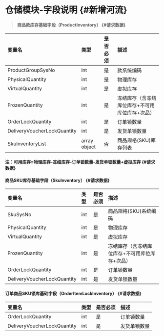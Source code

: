 # 仓储模块-字段说明 {#新增河流}

> #### 商品款库存基础字段（ProductInventory） {#请求数据}

| 变量名 | 类型 | 是否必须 | 描述 |
| :--- | :--- | :--- | :--- |
| ProductGroupSysNo | int | 是 | 款系统编码 |
| PhysicalQuantity | int | 是 | 物理库存 |
| VirtualQuantity | int | 是 | 虚拟库存 |
| FrozenQuantity | int | 是 | 冻结库存（含冻结库位库存+不可用库位库存+次品） |
| OrderLockQuantity | int | 是 | 订单锁数量 |
| DeliveryVoucherLockQuantity | int | 是 | 发货单锁数量 |
| SkuInventoryList | array object | 否 | 商品规格\(SKU\)库存列表 |

#### 注：可用库存=物理库存-冻结库存-订单锁数量-发货单锁数量+虚拟库存 {#请求数据}

#### 商品SKU库存基础字段（SkuInventory） {#请求数据}

| 变量名 | 类型 | 是否必须 | 描述 |
| :--- | :--- | :--- | :--- |
| SkuSysNo | int | 是 | 商品规格\(SKU\)系统编码 |
| PhysicalQuantity | int | 是 | 物理库存 |
| VirtualQuantity | int | 是 | 虚拟库存 |
| FrozenQuantity | int | 是 | 冻结库存（含冻结库位库存+不可用库位库存+次品） |
| OrderLockQuantity | int | 是 | 订单锁数量 |
| DeliveryVoucherLockQuantity | int | 是 | 发货单锁数量 |

#### 订单商品SKU锁库基础字段（OrderItemLockInventory） {#请求数据}

| 变量名 | 类型 | 是否必须 | 描述 |
| :--- | :--- | :--- | :--- |
| OrderLockQuantity | int | 是 | 订单锁数量 |
| DeliveryVoucherLockQuantity | int | 是 | 发货单锁数量 |



